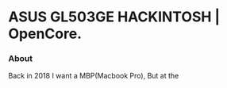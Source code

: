 # ASUS GL503GE HACKINTOSH | OpenCore.

### About
Back in 2018 I want a MBP(Macbook Pro), But at the 